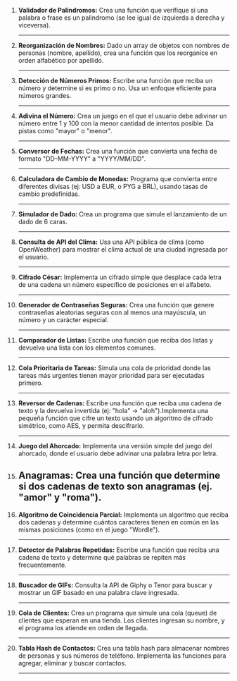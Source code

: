 1. **Validador de Palíndromos:** Crea una función que verifique si una palabra o frase es un palíndromo (se lee igual de izquierda a derecha y viceversa).

   ***

2. **Reorganización de Nombres:** Dado un array de objetos con nombres de personas (nombre, apellido), crea una función que los reorganice en orden alfabético por apellido.

   ***

3. **Detección de Números Primos:** Escribe una función que reciba un número y determine si es primo o no. Usa un enfoque eficiente para números grandes.

   ***

4. **Adivina el Número:** Crea un juego en el que el usuario debe adivinar un número entre 1 y 100 con la menor cantidad de intentos posible. Da pistas como "mayor" o "menor".

   ***

5. **Conversor de Fechas:** Crea una función que convierta una fecha de formato "DD-MM-YYYY" a "YYYY/MM/DD".

   ***

6. **Calculadora de Cambio de Monedas:** Programa que convierta entre diferentes divisas (ej: USD a EUR, o PYG a BRL), usando tasas de cambio predefinidas.

   ***

7. **Simulador de Dado:** Crea un programa que simule el lanzamiento de un dado de 6 caras.

   ***

8. **Consulta de API del Clima:** Usa una API pública de clima (como OpenWeather) para mostrar el clima actual de una ciudad ingresada por el usuario.

   ***

9. **Cifrado César:** Implementa un cifrado simple que desplace cada letra de una cadena un número específico de posiciones en el alfabeto.

   ***

10. **Generador de Contraseñas Seguras:** Crea una función que genere contraseñas aleatorias seguras con al menos una mayúscula, un número y un carácter especial.

    ***

11. **Comparador de Listas:** Escribe una función que reciba dos listas y devuelva una lista con los elementos comunes.

    ***

12. **Cola Prioritaria de Tareas:** Simula una cola de prioridad donde las tareas más urgentes tienen mayor prioridad para ser ejecutadas primero.

    ***

13. **Reversor de Cadenas:** Escribe una función que reciba una cadena de texto y la devuelva invertida (ej: "hola" → "aloh").Implementa una pequeña función que cifre un texto usando un algoritmo de cifrado simétrico, como AES, y permita descifrarlo.

    ***

14. **Juego del Ahorcado:** Implementa una versión simple del juego del ahorcado, donde el usuario debe adivinar una palabra letra por letra.

15. ## **Anagramas:** Crea una función que determine si dos cadenas de texto son anagramas (ej. "amor" y "roma").

16. **Algoritmo de Coincidencia Parcial:** Implementa un algoritmo que reciba dos cadenas y determine cuántos caracteres tienen en común en las mismas posiciones (como en el juego "Wordle").

    ***

17. **Detector de Palabras Repetidas:** Escribe una función que reciba una cadena de texto y determine qué palabras se repiten más frecuentemente.

    ***

18. **Buscador de GIFs:** Consulta la API de Giphy o Tenor para buscar y mostrar un GIF basado en una palabra clave ingresada.

    ***

19. **Cola de Clientes:** Crea un programa que simule una cola (queue) de clientes que esperan en una tienda. Los clientes ingresan su nombre, y el programa los atiende en orden de llegada.

    ***

20. **Tabla Hash de Contactos:** Crea una tabla hash para almacenar nombres de personas y sus números de teléfono. Implementa las funciones para agregar, eliminar y buscar contactos.

    ***
